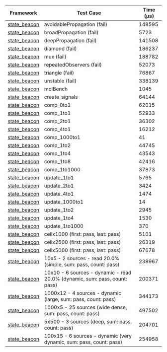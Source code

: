 | Framework | Test Case | Time (μs) |
| --- | --- | --- |
| [state_beacon](https://github.com/jinyus/dart_beacon) | avoidablePropagation (fail) | 148595 |
| [state_beacon](https://github.com/jinyus/dart_beacon) | broadPropagation (fail) | 5723 |
| [state_beacon](https://github.com/jinyus/dart_beacon) | deepPropagation (fail) | 141508 |
| [state_beacon](https://github.com/jinyus/dart_beacon) | diamond (fail) | 186237 |
| [state_beacon](https://github.com/jinyus/dart_beacon) | mux (fail) | 188782 |
| [state_beacon](https://github.com/jinyus/dart_beacon) | repeatedObservers (fail) | 52073 |
| [state_beacon](https://github.com/jinyus/dart_beacon) | triangle (fail) | 76867 |
| [state_beacon](https://github.com/jinyus/dart_beacon) | unstable (fail) | 338139 |
| [state_beacon](https://github.com/jinyus/dart_beacon) | molBench | 1045 |
| [state_beacon](https://github.com/jinyus/dart_beacon) | create_signals | 64144 |
| [state_beacon](https://github.com/jinyus/dart_beacon) | comp_0to1 | 62015 |
| [state_beacon](https://github.com/jinyus/dart_beacon) | comp_1to1 | 52933 |
| [state_beacon](https://github.com/jinyus/dart_beacon) | comp_2to1 | 36302 |
| [state_beacon](https://github.com/jinyus/dart_beacon) | comp_4to1 | 16212 |
| [state_beacon](https://github.com/jinyus/dart_beacon) | comp_1000to1 | 41 |
| [state_beacon](https://github.com/jinyus/dart_beacon) | comp_1to2 | 44745 |
| [state_beacon](https://github.com/jinyus/dart_beacon) | comp_1to4 | 43543 |
| [state_beacon](https://github.com/jinyus/dart_beacon) | comp_1to8 | 42416 |
| [state_beacon](https://github.com/jinyus/dart_beacon) | comp_1to1000 | 37873 |
| [state_beacon](https://github.com/jinyus/dart_beacon) | update_1to1 | 5765 |
| [state_beacon](https://github.com/jinyus/dart_beacon) | update_2to1 | 3424 |
| [state_beacon](https://github.com/jinyus/dart_beacon) | update_4to1 | 1474 |
| [state_beacon](https://github.com/jinyus/dart_beacon) | update_1000to1 | 14 |
| [state_beacon](https://github.com/jinyus/dart_beacon) | update_1to2 | 2945 |
| [state_beacon](https://github.com/jinyus/dart_beacon) | update_1to4 | 1530 |
| [state_beacon](https://github.com/jinyus/dart_beacon) | update_1to1000 | 370 |
| [state_beacon](https://github.com/jinyus/dart_beacon) | cellx1000 (first: pass, last: pass) | 5101 |
| [state_beacon](https://github.com/jinyus/dart_beacon) | cellx2500 (first: pass, last: pass) | 26319 |
| [state_beacon](https://github.com/jinyus/dart_beacon) | cellx5000 (first: pass, last: pass) | 67678 |
| [state_beacon](https://github.com/jinyus/dart_beacon) | 10x5 - 2 sources - read 20.0% (simple, sum: pass, count: pass) | 238967 |
| [state_beacon](https://github.com/jinyus/dart_beacon) | 10x10 - 6 sources - dynamic - read 20.0% (dynamic, sum: pass, count: pass) | 200371 |
| [state_beacon](https://github.com/jinyus/dart_beacon) | 1000x12 - 4 sources - dynamic (large, sum: pass, count: pass) | 344173 |
| [state_beacon](https://github.com/jinyus/dart_beacon) | 1000x5 - 25 sources (wide dense, sum: pass, count: pass) | 497502 |
| [state_beacon](https://github.com/jinyus/dart_beacon) | 5x500 - 3 sources (deep, sum: pass, count: pass) | 204701 |
| [state_beacon](https://github.com/jinyus/dart_beacon) | 100x15 - 6 sources - dynamic (very dynamic, sum: pass, count: pass) | 254958 |
